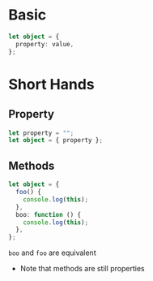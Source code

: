 # Basic

```ts
let object = {
  property: value,
};
```

# Short Hands

## Property

```ts
let property = "";
let object = { property };
```

## Methods

```ts
let object = {
  foo() {
    console.log(this);
  },
  boo: function () {
    console.log(this);
  },
};
```

`boo` and `foo` are equivalent

- Note that methods are still properties
